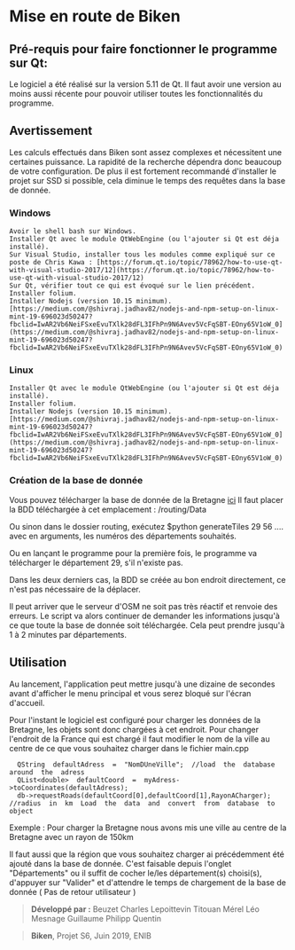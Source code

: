 
# Mise en route de Biken

## Pré-requis pour faire fonctionner le programme sur Qt:

Le logiciel a été réalisé sur la version 5.11 de Qt. Il faut avoir une version au moins aussi récente pour pouvoir utiliser toutes les fonctionnalités du programme.

## Avertissement
Les calculs effectués dans Biken sont assez complexes et nécessitent une certaines puissance. La rapidité de la recherche dépendra donc beaucoup de votre configuration.
De plus il est fortement recommandé d'installer le projet sur SSD si possible, cela diminue le temps des requêtes dans la base de donnée.

### Windows
    Avoir le shell bash sur Windows.
    Installer Qt avec le module QtWebEngine (ou l'ajouter si Qt est déja installé).
    Sur Visual Studio, installer tous les modules comme expliqué sur ce poste de Chris Kawa : [https://forum.qt.io/topic/78962/how-to-use-qt-with-visual-studio-2017/12](https://forum.qt.io/topic/78962/how-to-use-qt-with-visual-studio-2017/12)
    Sur Qt, vérifier tout ce qui est évoqué sur le lien précédent.
    Installer folium.
    Installer Nodejs (version 10.15 minimum). [https://medium.com/@shivraj.jadhav82/nodejs-and-npm-setup-on-linux-mint-19-696023d50247?fbclid=IwAR2Vb6NeiFSxeEvuTXlk28dFL3IFhPn9N6Avev5VcFqSBT-EOny65V1oW_0](https://medium.com/@shivraj.jadhav82/nodejs-and-npm-setup-on-linux-mint-19-696023d50247?fbclid=IwAR2Vb6NeiFSxeEvuTXlk28dFL3IFhPn9N6Avev5VcFqSBT-EOny65V1oW_0)
    
### Linux
    Installer Qt avec le module QtWebEngine (ou l'ajouter si Qt est déja installé).
    Installer folium.
    Installer Nodejs (version 10.15 minimum). [https://medium.com/@shivraj.jadhav82/nodejs-and-npm-setup-on-linux-mint-19-696023d50247?fbclid=IwAR2Vb6NeiFSxeEvuTXlk28dFL3IFhPn9N6Avev5VcFqSBT-EOny65V1oW_0](https://medium.com/@shivraj.jadhav82/nodejs-and-npm-setup-on-linux-mint-19-696023d50247?fbclid=IwAR2Vb6NeiFSxeEvuTXlk28dFL3IFhPn9N6Avev5VcFqSBT-EOny65V1oW_0)

### Création de la base de donnée 
Vous pouvez télécharger la base de donnée de la Bretagne [ici](https://we.tl/t-n98GX0dBoO)
Il faut placer la BDD téléchargée à cet emplacement  : /routing/Data

Ou sinon dans le dossier routing, exécutez $python generateTiles 29 56 .... avec en arguments, les numéros des départements souhaités.

Ou en lançant le programme pour la première fois, le programme 
	va télécharger le département 29, s'il n'existe pas.

Dans les deux derniers cas, la BDD se créée au bon endroit directement, ce n'est pas nécessaire de la déplacer.
	
Il peut arriver que le serveur d'OSM ne soit pas très réactif et renvoie des erreurs. Le script va alors continuer de demander les informations jusqu'à ce que toute la base de donnée soit téléchargée. Cela peut prendre jusqu'à 1 à 2 minutes par départements.


## Utilisation
Au lancement, l'application peut mettre jusqu'à une dizaine de secondes avant d'afficher le menu principal et vous serez bloqué sur l'écran d'accueil.

Pour l'instant le logiciel est configuré pour charger les données de la Bretagne, les objets sont donc chargées à cet endroit. Pour changer l'endroit de la France qui est chargé il faut modifier le nom de la ville au centre de ce que vous souhaitez charger dans le fichier main.cpp

      QString  defaultAdress  =  "NomDUneVille";  //load  the  database  around  the  adress
      QList<double>  defaultCoord  =  myAdress->toCoordinates(defaultAdress);
      db->requestRoads(defaultCoord[0],defaultCoord[1],RayonACharger);  //radius  in  km  Load  the  data  and  convert  from  database  to  object

Exemple : Pour charger la Bretagne nous avons mis une ville au centre de la Bretagne avec un rayon de 150km

Il faut aussi que la région que vous souhaitez charger ai précédemment été ajouté dans la base de donnée. C'est faisable depuis l'onglet "Départements" ou il suffit de cocher le/les département(s) choisi(s), d'appuyer sur "Valider" et d'attendre le temps de chargement de la base de donnée ( Pas de retour utilisateur )





> **Développé par  :** 
> Beuzet Charles
> Lepoittevin Titouan
> Mérel Léo
> Mesnage Guillaume
> Philipp Quentin

> **Biken**, Projet S6, Juin 2019, ENIB

